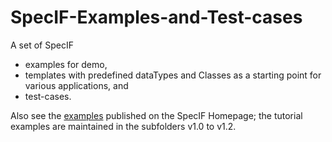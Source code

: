 # SpecIF-Examples-and-Test-cases

A set of SpecIF 
- examples for demo,
- templates with predefined dataTypes and Classes as a starting point for various applications, and 
- test-cases.

Also see the [examples](https://github.com/GfSE/SpecIF-Pages/tree/main/examples) published on the SpecIF Homepage; the tutorial examples are maintained in the subfolders v1.0 to v1.2.

